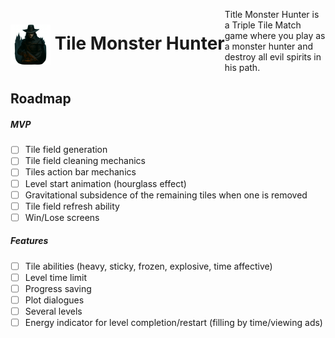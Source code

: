 <h1 style="float:left;"><img src="Assets/TileMonsterHunter/Content/Art/Sprites/GameLogo.png" width=64 height=64 style="vertical-align: middle;"> Tile Monster Hunter</h1>

Title Monster Hunter is a Triple Tile Match game where you play as a monster hunter and destroy all evil spirits in his path.

## Roadmap
##### MVP
- [ ] Tile field generation
- [ ] Tile field cleaning mechanics
- [ ] Tiles action bar mechanics
- [ ] Level start animation (hourglass effect)
- [ ] Gravitational subsidence of the remaining tiles when one is removed
- [ ] Tile field refresh ability
- [ ] Win/Lose screens

##### Features
- [ ] Tile abilities (heavy, sticky, frozen, explosive, time affective)
- [ ] Level time limit
- [ ] Progress saving
- [ ] Plot dialogues
- [ ] Several levels
- [ ] Energy indicator for level completion/restart (filling by time/viewing ads)
